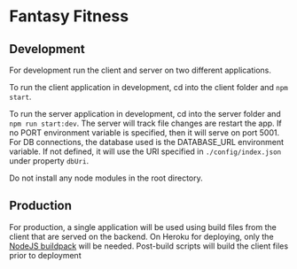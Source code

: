 # Fantasy Fitness

## Development

For development run the client and server on two different applications.

To run the client application in development, cd into the client folder and `npm start`. 

To run the server application in development, cd into the server folder and `npm run start:dev`. The server will track file changes are restart the app. If no PORT environment variable is specified, then it will serve on port 5001.  For DB connections, the database used is the DATABASE_URL environment variable. If not defined, it will use the URI specified in `./config/index.json` under property `dbUri`.

Do not install any node modules in the root directory.

## Production

For production, a single application will be used using build files from the client that are served on the backend. On Heroku for deploying, only the [NodeJS buildpack](https://devcenter.heroku.com/articles/nodejs-support) will be needed. Post-build scripts will build the client files prior to deployment